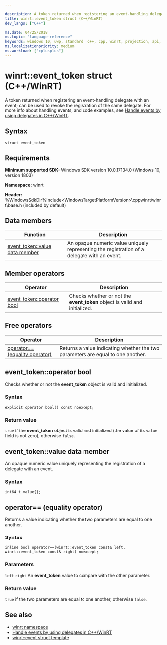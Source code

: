 ```yaml
---

description: A token returned when registering an event-handling delegate with an event; can be used to revoke the registration of the same delegate.
title: winrt::event_token struct (C++/WinRT)
dev_langs: ["C++"]

ms.date: 04/25/2018
ms.topic: "language-reference"
keywords: windows 10, uwp, standard, c++, cpp, winrt, projection, api, reference, delegate, handler
ms.localizationpriority: medium
ms.workload: ["cplusplus"]
---
```


# winrt::event_token struct (C++/WinRT)
A token returned when registering an event-handling delegate with an event; can be used to revoke the registration of the same delegate. For more info about handling events, and code examples, see [Handle events by using delegates in C++/WinRT](/windows/uwp/cpp-and-winrt-apis/handle-events).

## Syntax
```cppwinrt
struct event_token
```

## Requirements
**Minimum supported SDK:** Windows SDK version 10.0.17134.0 (Windows 10, version 1803)

**Namespace:** winrt

**Header:** %WindowsSdkDir%Include\<WindowsTargetPlatformVersion>\cppwinrt\winrt\base.h (included by default)

## Data members
|Function|Description|
|------------|-----------------|
|[event_token::value data member](#event_tokenvalue-data-member)|An opaque numeric value uniquely representing the registration of a delegate with an event.|

## Member operators
|Operator|Description|
|------------|-----------------|
|[event_token::operator bool](#event_tokenoperator-bool)|Checks whether or not the **event_token** object is valid and initialized.|

## Free operators
|Operator|Description|
|------------|-----------------|
|[operator== (equality operator)](#operator-equality-operator)|Returns a value indicating whether the two parameters are equal to one another.|

## event_token::operator bool
Checks whether or not the **event_token** object is valid and initialized.

### Syntax
```cppwinrt
explicit operator bool() const noexcept;
```

### Return value
`true` if the **event_token** object is valid and initialized (the value of its `value` field is not zero), otherwise `false`.

## event_token::value data member
An opaque numeric value uniquely representing the registration of a delegate with an event.

### Syntax
```cppwinrt
int64_t value{};
```

## operator== (equality operator)
Returns a value indicating whether the two parameters are equal to one another.

### Syntax
```cppwinrt
inline bool operator==(winrt::event_token const& left, winrt::event_token const& right) noexcept;
```

### Parameters
`left` `right`
An **event_token** value to compare with the other parameter.

### Return value
`true` if the two parameters are equal to one another, otherwise `false`.

## See also 
* [winrt namespace](winrt.md)
* [Handle events by using delegates in C++/WinRT](/windows/uwp/cpp-and-winrt-apis/handle-events)
* [winrt::event struct template](event.md)
